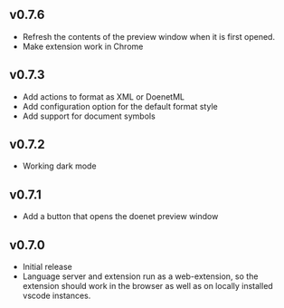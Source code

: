 ## v0.7.6

-   Refresh the contents of the preview window when it is first opened.
-   Make extension work in Chrome

## v0.7.3

-   Add actions to format as XML or DoenetML
-   Add configuration option for the default format style
-   Add support for document symbols

## v0.7.2

-   Working dark mode

## v0.7.1

-   Add a button that opens the doenet preview window

## v0.7.0

-   Initial release
-   Language server and extension run as a web-extension, so the extension should work in the browser as well as on locally installed vscode instances.
